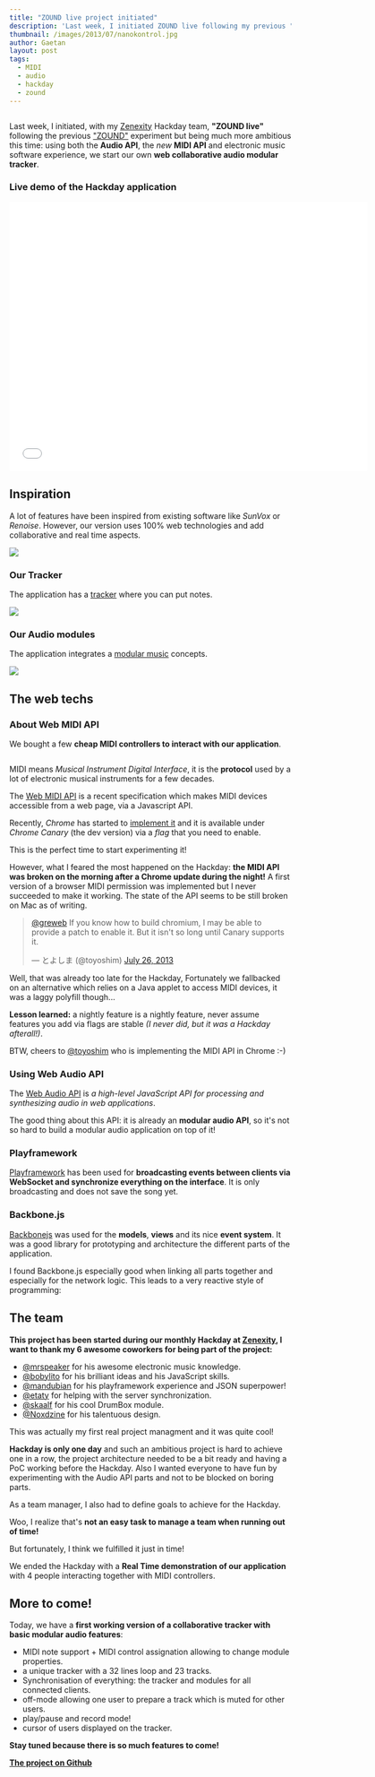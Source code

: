 ```yaml
---
title: "ZOUND live project initiated"
description: 'Last week, I initiated ZOUND live following my previous "ZOUND" experiment but being much more ambitious this time: using both the Audio API, the new MIDI API and electronic music software experience, we start our own web collaborative audio modular tracker.'
thumbnail: /images/2013/07/nanokontrol.jpg
author: Gaetan
layout: post
tags:
  - MIDI
  - audio
  - hackday
  - zound
---
```


[zound]: /2012/08/zound-a-playframework-2-audio-streaming-experiment-using-iteratees/
[webmidiapi]: http://webaudio.github.io/web-midi-api/
[webaudioapi]: https://dvcs.w3.org/hg/audio/raw-file/tip/webaudio/specification.html
[tracker]: http://en.wikipedia.org/wiki/Tracker_(music_software)
[zenexity]: http://zenexity.com

<img src="/images/2013/07/nanokontrol.jpg" alt="" class="thumbnail-left" />

Last week, I initiated, with my [Zenexity][zenexity] Hackday team, **"ZOUND live"**
following the previous ["ZOUND"][zound] experiment but being much more ambitious this time:
using both the **Audio API**, the _new_ **MIDI API** and electronic music software experience,
we start our own **web collaborative audio modular tracker**.

### Live demo of the Hackday application

<iframe width="640" height="480" src="//www.youtube.com/embed/uyHWhCnE4L0" frameborder="0" allowfullscreen></iframe>

<!--more-->

## Inspiration

A lot of features have been inspired from existing software like _SunVox_ or _Renoise_.
However, our version uses 100% web technologies and add collaborative and real time aspects.

<img src="/images/2013/07/sunvox.png" style="max-width: 300px" />

### Our Tracker

The application has a [tracker][tracker] where you can put notes.

<img src="/images/2013/07/tracker.png" style="max-width: 300px" />

### Our Audio modules

The application integrates a [modular music](http://en.wikipedia.org/wiki/Modular_software_music_studio) concepts.

<img src="/images/2013/07/nodeeditor.png" />

## The web techs

### About Web MIDI API

We bought a few **cheap MIDI controllers to interact with our application**.

<img src="/images/2013/07/midicontrollers.jpg" class="thumbnail-right" style="max-width: 250px" alt="" />

MIDI means _Musical Instrument Digital Interface_,
it is the **protocol** used by a lot of electronic musical instruments for a few decades.

The [Web MIDI API](webmidiapi) is a recent specification which makes MIDI devices accessible from a web page,
via a Javascript API.

Recently, _Chrome_ has started to [implement it](https://code.google.com/p/chromium/issues/detail?id=163795)
and it is available under _Chrome Canary_ (the dev version) via a _flag_ that you need to enable.

This is the perfect time to start experimenting it!

However, what I feared the most happened on the Hackday: **the MIDI API was broken on the morning
after a Chrome update during the night!** A first version of a browser MIDI permission was implemented
but I never succeeded to make it working. The state of the API seems to be still broken on Mac as of writing.

<blockquote class="twitter-tweet"><p><a href="https://twitter.com/greweb">@greweb</a> If you know how to build chromium, I may be able to provide a patch to enable it. But it isn't so long until Canary supports it.</p>&mdash; とよしま (@toyoshim) <a href="https://twitter.com/toyoshim/statuses/360685543778041857">July 26, 2013</a></blockquote>
<script async src="//platform.twitter.com/widgets.js" charset="utf-8"></script>

Well, that was already too late for the Hackday,
Fortunately we fallbacked on an alternative which relies on a Java applet to access MIDI devices, it was a laggy polyfill though...

**Lesson learned:** a nightly feature is a nightly feature, never assume features you add via flags are stable _(I never did, but it was a Hackday afterall!)_.

BTW, cheers to <a href="https://twitter.com/toyoshim">@toyoshim</a> who is implementing the MIDI API in Chrome :-)

### Using Web Audio API

The [Web Audio API][webaudioapi] is _a high-level JavaScript API for processing and synthesizing audio in web applications_.

The good thing about this API: it is already an **modular audio API**, so it's not so hard to build a modular audio application on top of it!

### Playframework

[Playframework](http://playframework.com/) has been used for **broadcasting events
between clients via WebSocket and synchronize everything on the interface**.
It is only broadcasting and does not save the song yet.

### Backbone.js

[Backbonejs](backbonejs.org) was used for the **models**, **views** and its nice **event system**.
It was a good library for prototyping and architecture the different parts of the application.

I found Backbone.js especially good when linking all parts together and especially for the network logic.
This leads to a very reactive style of programming:

<script src="https://gist.github.com/gre/6107277.js"></script>

## The team

**This project has been started during our monthly Hackday at [Zenexity][zenexity],
I want to thank my 6 awesome coworkers for being part of the project:**

- [@mrspeaker](http://twitter.com/mrspeaker) for his awesome electronic music knowledge.
- [@bobylito](http://twitter.com/bobylito) for his brilliant ideas and his JavaScript skills.
- [@mandubian](http://twitter.com/mandubian) for his playframework experience and JSON superpower!
- [@etaty](http://twitter.com/etaty) for helping with the server synchronization.
- [@skaalf](http://twitter.com/skaalf) for his cool DrumBox module.
- [@Noxdzine](http://twitter.com/Noxdzine) for his talentuous design.

This was actually my first real project managment and it was quite cool!

**Hackday is only one day** and such an ambitious project is hard to achieve one in a row,
the project architecture needed to be a bit ready and having a PoC working before the Hackday. Also I wanted everyone to have fun by experimenting with the Audio API parts and not to be blocked on boring parts.

As a team manager, I also had to define goals to achieve for the Hackday.

Woo, I realize that's **not an easy task to manage a team when running out of time!**

But fortunately, I think we fulfilled it just in time!

We ended the Hackday with a **Real Time demonstration of our application** with 4 people interacting together
with MIDI controllers.

## More to come!

Today, we have a **first working version of a
collaborative tracker with basic modular audio features**:

- MIDI note support + MIDI control assignation allowing to change module properties.
- a unique tracker with a 32 lines loop and 23 tracks.
- Synchronisation of everything: the tracker and modules for all connected clients.
- off-mode allowing one user to prepare a track which is muted for other users.
- play/pause and record mode!
- cursor of users displayed on the tracker.

**Stay tuned because there is so much features to come!**

[**The project on Github**](http://github.com/gre/zound-live)
